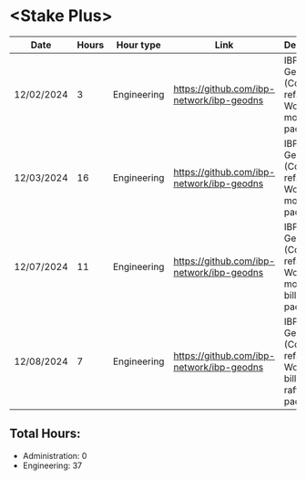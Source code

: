# \<Stake Plus\>
| Date | Hours | Hour type | Link | Description | 
|---|---|---|---|---|
| 12/02/2024 | 3 | Engineering | https://github.com/ibp-network/ibp-geodns | IBP-GeoDNS v2 (Code refactor) - Working on monitor package
| 12/03/2024 | 16 | Engineering | https://github.com/ibp-network/ibp-geodns | IBP-GeoDNS v2 (Code refactor) - Working on monitor package 
| 12/07/2024 | 11 | Engineering | https://github.com/ibp-network/ibp-geodns | IBP-GeoDNS v2 (Code refactor) - Working on monitor, billing, api packages
| 12/08/2024 | 7 | Engineering | https://github.com/ibp-network/ibp-geodns | IBP-GeoDNS v2 (Code refactor) - Working on billing, api & raft packages

## Total Hours:
- Administration: 0
- Engineering: 37


